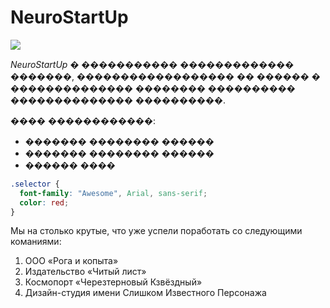 # NeuroStartUp

![](https://netology-code.github.io/git-homeworks/introduction/assets/logo.png)

*NeuroStartUp* � ����������� ������������� �������, ������������������ �� ������ � �������������� �������� ���������� �������������� ����������.

���� ������������:
* ������� �������� ������
* ������� �������� ������
* ������ ����

```css
.selector {
  font-family: "Awesome", Arial, sans-serif;
  color: red;
}
```
Мы на столько крутые, что уже успели поработать со следующими команиями:

1. ООО «Рога и копыта»
2. Издательство «Читый лист»
3. Космопорт «Черезтерновый Кзвёздный»
4. Дизайн-студия имени Слишком Известного Персонажа
